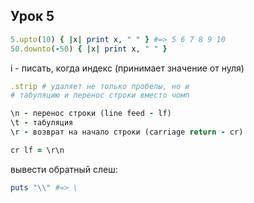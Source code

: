 ## Урок 5

```ruby
5.upto(10) { |x| print x, " " } #=> 5 6 7 8 9 10 
50.downto(-50) { |x| print x, " " } 
```
i - писать, когда индекс (принимает значение от нуля)


```ruby
.strip # удаляет не только пробелы, но и
# табуляцию и перенос строки вместо чомп
```

```ruby
\n - перенос строки (line feed - lf)
\t - табуляция
\r - возврат на начало строки (carriage return - cr)

cr lf = \r\n
```
вывести обратный слеш:
```ruby
puts "\\" #=> \
```